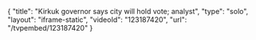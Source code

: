 {
    "title": "Kirkuk governor says city will hold vote; analyst",
    "type": "solo",
    "layout": "iframe-static",
    "videoId": "123187420",
    "url": "\/tvpembed\/123187420"
}